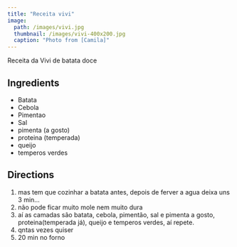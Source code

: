 ```yaml
---
title: "Receita vivi"
image: 
  path: /images/vivi.jpg
  thumbnail: /images/vivi-400x200.jpg
  caption: "Photo from [Camila]"
---
```


Receita da Vivi de batata doce

## Ingredients

* Batata
* Cebola
* Pimentao
* Sal
* pimenta (a gosto)
* proteina (temperada)
* queijo
* temperos verdes

## Directions

1. mas tem que cozinhar a batata antes, depois de ferver a agua deixa uns 3 min...
2. não pode ficar muito mole nem muito dura
4. aí as camadas são batata, cebola, pimentão, sal e pimenta a gosto, proteina(temperada já), queijo e temperos verdes, aí repete. 
5. qntas vezes quiser
6. 20 min no forno
